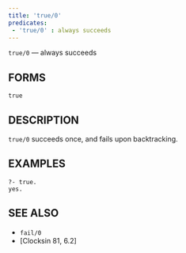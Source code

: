 ```yaml
---
title: 'true/0'
predicates:
 - 'true/0' : always succeeds
---
```

`true/0` — always succeeds


## FORMS

`true`

## DESCRIPTION

`true/0` succeeds once, and fails upon backtracking.

## EXAMPLES

```
?- true.
yes.
```


## SEE ALSO

- `fail/0`
- [Clocksin 81, 6.2]
